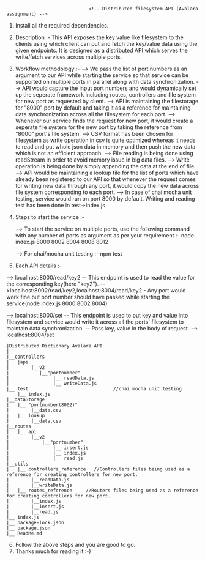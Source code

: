                                   <!-- Distributed filesystem API (Avalara assignment) -->
1. Install all the required dependencies.

2. Description :- This API exposes the key value like filesystem to the clients using which client can put and fetch the key/value data using the given endpoints. It is designed as a distributed API which serves the write/fetch services across multiple ports.

3. Workflow methodology :- 
		--> We pass the list of port numbers as an argument to our API while starting the service so that service can be supported on multiple ports in parallel along with data synchronization.
		--> API would capture the input port numbers and would dynamically set up the seperate framework including routes, controllers and file system for new port as requested by client.
		--> API is maintaining the filestorage for "8000" port by default and taking it as a reference for maintaining data synchronization across all the filesystem for each port.
        -->	Whenever our service finds the request for new port, it would create a seperate file system for the new port by taking the reference from "8000" port's file system.
		-->	CSV format has been chosen for filesystem as write operation in csv is quite optimized whereas it needs to read and put whole json data in memory and then push the new data which is not an efficient approach.
		--> File reading is being done using readStream in order to avoid memory issue in big data files.
		--> Write operation is being done by simply appending the data at the end of file. 
		--> API would be maintaining a lookup file for the list of ports which have already been registered to our API so that whenever the request comes for writing new data through any port, it would copy the new data across file system corresponding to each port.
		--> In case of chai mocha unit testing, service would run on port 8000 by default. Writing and reading test has been done in test->index.js
		
4. Steps to start the service :-
	
	 --> To start the service on multiple ports, use the following command with any number of ports as argument as per your requirement :-
		node index.js 8000 8002 8004 8008 8012      
	
	 --> For chai/mocha unit testing :-
		npm test
				
5. Each API details :-

--> localhost:8000/read/key2 -- This endpoint is used to read the value for the corresponding key(here "key2").
-->localhost:8002/read/key2,localhost:8004/read/key2 - Any port would work fine but port number should have passed while starting the service(node index.js 8000 8002 8004)

--> localhost:8000/set -- This endpoint is used to put key and value into filesystem and service would write it across all the ports' filesystem to maintain data synchronization. -- Pass key, value in the body of request. 
-->  localhost:8004/set

	|Distributed Dictionary Avalara API
	|
    |__controllers
	|	|api
    |        |__v2
	|           |__"portnumber" 
    |          		 |__ readData.js
    |           	 |__ writeData.js
    |__ test                               //chai mocha unit testing
        |__ index.js
    |__dataStorage                     
    |   |__ "portnumber(8002)"
    |        |__data.csv
    |   |__ lookup
    |        |__data.csv	
    |__routes                                 
    |   |__ api
    |        |__v2
	|            |__"portnumber"
    |                |__ insert.js
    |                |__ index.js
    |                |__ read.js
	|__utils
    |   |__ controllers_reference   //Controllers files being used as a reference for creating controllers for new port.
    |        |__readData.js    
    |        |__writeData.js
    |   |__ routes_reference     //Routers files being used as a reference for creating controllers for new port.
    |        |__index.js
    |        |__insert.js
    |        |__read.js
    |__ index.js
    |__ package-lock.json
    |__ package.json
    |__ ReadMe.md

				

6. Follow the above steps and you are good to go.
7. Thanks much for reading it :-)